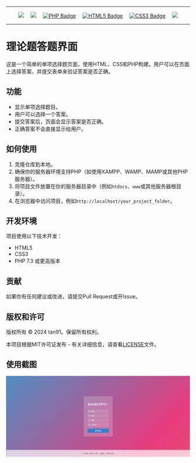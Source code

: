

---



<div align="center">
    <a href="https://github.com/NUDTTAN91"><img src="https://img.shields.io/badge/GitHub-NUDTTAN91-blue?style=flat&logo=github" /></a>&emsp;
    <a href="https://zxw-nudt.blog.csdn.net/"><img src="https://img.shields.io/badge/CSDN-论坛-c32136" /></a>&emsp;
    <a href="NONE"><img src="https://img.shields.io/badge/PHP-777BB4?logo=php&logoColor=fff&style=flat" alt="PHP Badge" /></a>&emsp;
    <a href="NONE"><img src="https://img.shields.io/badge/HTML5-E34F26?logo=html5&logoColor=fff&style=flat" alt="HTML5 Badge" /></a>&emsp;
    <a href="NONE"><img src="https://img.shields.io/badge/CSS3-1572B6?logo=css3&logoColor=fff&style=flat" alt="CSS3 Badge" /></a>&emsp;
    <a href="NONE"><img src="https://img.shields.io/badge/Update-2024.03.04-red" /></a>
</div>



---



# 理论题答题界面

这是一个简单的单项选择题页面，使用HTML、CSS和PHP构建。用户可以在页面上选择答案，并提交表单来验证答案是否正确。

## 功能

- 显示单项选择题目。
- 用户可以选择一个答案。
- 提交答案后，页面会显示答案是否正确。
- 正确答案不会直接显示给用户。

## 如何使用

1. 克隆仓库到本地。
2. 确保你的服务器环境支持PHP（如使用XAMPP、WAMP、MAMP或其他PHP服务器）。
3. 将项目文件放置在你的服务器目录中（例如`htdocs`、`www`或其他服务器根目录）。
4. 在浏览器中访问项目，例如`http://localhost/your_project_folder`。

## 开发环境

项目使用以下技术开发：

- HTML5
- CSS3
- PHP 7.3 或更高版本

## 贡献

如果你有任何建议或改进，请提交Pull Request或开Issue。

## 版权和许可

版权所有 © 2024 tan91。保留所有权利。

本项目根据MIT许可证发布 - 有关详细信息，请查看[LICENSE](LICENSE)文件。

## 使用截图

![image-20240304140558303](./READMEimages/image-20240304140558303.png)
